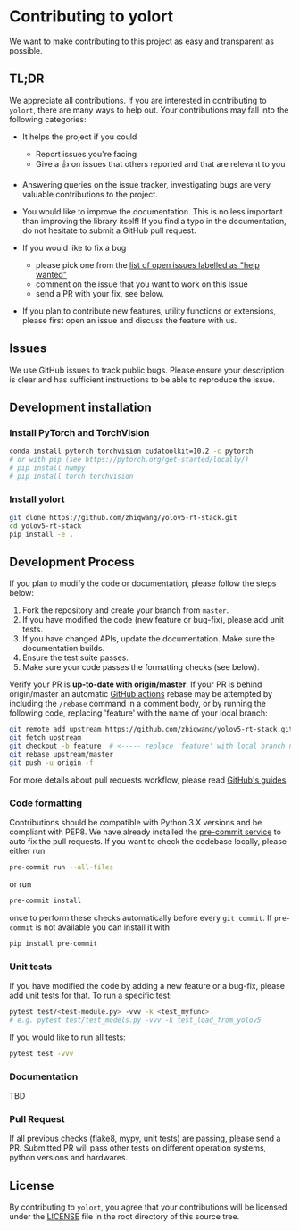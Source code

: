 # Contributing to yolort

We want to make contributing to this project as easy and transparent as possible.

## TL;DR

We appreciate all contributions. If you are interested in contributing to `yolort`, there are many ways to help out. Your contributions may fall into the following categories:

- It helps the project if you could

  - Report issues you're facing
  - Give a :+1: on issues that others reported and that are relevant to you

- Answering queries on the issue tracker, investigating bugs are very valuable contributions to the project.

- You would like to improve the documentation. This is no less important than improving the library itself! If you find a typo in the documentation, do not hesitate to submit a GitHub pull request.

- If you would like to fix a bug

  - please pick one from the [list of open issues labelled as "help wanted"](https://github.com/zhiqwang/yolov5-rt-stack/issues?q=is%3Aopen+is%3Aissue+label%3A%22help+wanted%22)
  - comment on the issue that you want to work on this issue
  - send a PR with your fix, see below.

- If you plan to contribute new features, utility functions or extensions, please first open an issue and discuss the feature with us.

## Issues

We use GitHub issues to track public bugs. Please ensure your description is clear and has sufficient instructions to be able to reproduce the issue.

## Development installation

### Install PyTorch and TorchVision

```bash
conda install pytorch torchvision cudatoolkit=10.2 -c pytorch
# or with pip (see https://pytorch.org/get-started/locally/)
# pip install numpy
# pip install torch torchvision
```

### Install yolort

```bash
git clone https://github.com/zhiqwang/yolov5-rt-stack.git
cd yolov5-rt-stack
pip install -e .
```

## Development Process

If you plan to modify the code or documentation, please follow the steps below:

1. Fork the repository and create your branch from `master`.
1. If you have modified the code (new feature or bug-fix), please add unit tests.
1. If you have changed APIs, update the documentation. Make sure the documentation builds.
1. Ensure the test suite passes.
1. Make sure your code passes the formatting checks (see below).

Verify your PR is **up-to-date with origin/master**. If your PR is behind origin/master an automatic [GitHub actions](.github/workflows/rebase.yml) rebase may be attempted by including the `/rebase` command in a comment body, or by running the following code, replacing 'feature' with the name of your local branch:

```bash
git remote add upstream https://github.com/zhiqwang/yolov5-rt-stack.git
git fetch upstream
git checkout -b feature  # <----- replace 'feature' with local branch name
git rebase upstream/master
git push -u origin -f
```

For more details about pull requests workflow, please read [GitHub's guides](https://docs.github.com/en/github/collaborating-with-issues-and-pull-requests/creating-a-pull-request).

### Code formatting

Contributions should be compatible with Python 3.X versions and be compliant with PEP8. We have already installed the [pre-commit service](https://github.com/apps/pre-commit-ci) to auto fix the pull requests. If you want to check the codebase locally, please either run

```bash
pre-commit run --all-files
```

or run

```bash
pre-commit install
```

once to perform these checks automatically before every `git commit`. If `pre-commit` is not available you can install it with

```bash
pip install pre-commit
```

### Unit tests

If you have modified the code by adding a new feature or a bug-fix, please add unit tests for that. To run a specific test:

```bash
pytest test/<test-module.py> -vvv -k <test_myfunc>
# e.g. pytest test/test_models.py -vvv -k test_load_from_yolov5
```

If you would like to run all tests:

```bash
pytest test -vvv
```

### Documentation

TBD

### Pull Request

If all previous checks (flake8, mypy, unit tests) are passing, please send a PR. Submitted PR will pass other tests on different operation systems, python versions and hardwares.

## License

By contributing to `yolort`, you agree that your contributions will be licensed under the [LICENSE](LICENSE) file in the root directory of this source tree.
